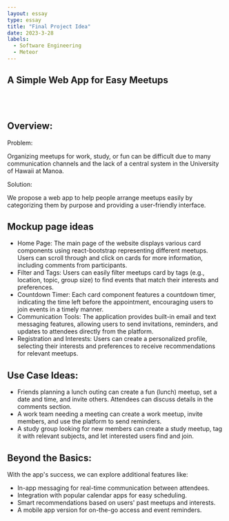 ```yaml
---
layout: essay
type: essay
title: "Final Project Idea"
date: 2023-3-28
labels:
  - Software Engineering
  - Meteor
---
```

## A Simple Web App for Easy Meetups
<br><br>

## Overview:

Problem:

Organizing meetups for work, study, or fun can be difficult due to many communication channels and the lack of a central system in the University of Hawaii at Manoa.

Solution:

We propose a web app to help people arrange meetups easily by categorizing them by purpose and providing a user-friendly interface.




## Mockup page ideas

- Home Page: The main page of the website displays various card components using react-bootstrap representing different meetups. Users can scroll through and click on cards for more information, including comments from participants.
- Filter and Tags: Users can easily filter meetups card by tags (e.g., location, topic, group size) to find events that match their interests and preferences.
- Countdown Timer: Each card component features a countdown timer, indicating the time left before the appointment, encouraging users to join events in a timely manner.
- Communication Tools: The application provides built-in email and text messaging features, allowing users to send invitations, reminders, and updates to attendees directly from the platform.
- Registration and Interests: Users can create a personalized profile, selecting their interests and preferences to receive recommendations for relevant meetups.


## Use Case Ideas:

- Friends planning a lunch outing can create a fun (lunch) meetup, set a date and time, and invite others. Attendees can discuss details in the comments section.
- A work team needing a meeting can create a work meetup, invite members, and use the platform to send reminders.
- A study group looking for new members can create a study meetup, tag it with relevant subjects, and let interested users find and join.



## Beyond the Basics:

With the app's success, we can explore additional features like:

- In-app messaging for real-time communication between attendees.
- Integration with popular calendar apps for easy scheduling.
- Smart recommendations based on users' past meetups and interests.
- A mobile app version for on-the-go access and event reminders.
